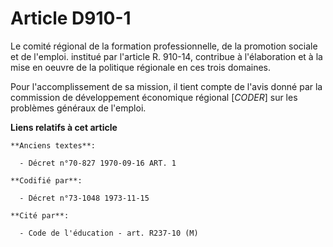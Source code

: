 # Article D910-1

Le comité régional de la formation professionnelle, de la promotion sociale et de l'emploi. institué par l'article R. 910-14,
contribue à l'élaboration et à la mise en oeuvre de la politique régionale en ces trois domaines.

Pour l'accomplissement de sa mission, il tient compte de l'avis donné par la commission de développement économique régional
[*CODER*] sur les problèmes généraux de l'emploi.

**Liens relatifs à cet article**

	**Anciens textes**:

	  - Décret n°70-827 1970-09-16 ART. 1

	**Codifié par**:

	  - Décret n°73-1048 1973-11-15

	**Cité par**:

	  - Code de l'éducation - art. R237-10 (M)
